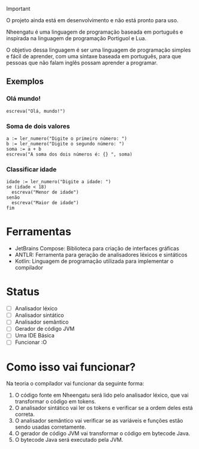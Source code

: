 > [!IMPORTANT]  
> O projeto ainda está em desenvolvimento e não está pronto para uso.

Nheengatu é uma linguagem de programação baseada em português e inspirada na linguagem de programação Portiguol e Lua.

O objetivo dessa linguagem é ser uma linguagem de programação simples e fácil de aprender, com uma sintaxe baseada em português, para que pessoas que não falam inglês possam aprender a programar.

## Exemplos

### Olá mundo!
```nheengatu
escreva("Olá, mundo!")
```

### Soma de dois valores

```nheengatu
a := ler_numero("Digite o primeiro número: ")
b := ler_numero("Digite o segundo número: ")
soma := a + b
escreva("A soma dos dois números é: {} ", soma)
```


### Classificar idade
 ```nheengatu
idade := ler_numero("Digite a idade: ") 
se (idade < 18)
   escreva("Menor de idade")
senão 
   escreva("Maior de idade")
fim
 ```

# Ferramentas
- JetBrains Compose: Biblioteca para criação de interfaces gráficas
- ANTLR: Ferramenta para geração de analisadores léxicos e sintáticos
- Kotlin: Linguagem de programação utilizada para implementar o compilador

# Status
- [ ] Analisador léxico
- [ ] Analisador sintático
- [ ] Analisador semântico
- [ ] Gerador de código JVM
- [ ] Uma IDE Básica
- [ ] Funcionar :O

# Como isso vai funcionar?
Na teoria o compilador vai funcionar da seguinte forma:
1. O código fonte em Nheengatu será lido pelo analisador léxico, que vai transformar o código em tokens.
2. O analisador sintático vai ler os tokens e verificar se a ordem deles está correta.
3. O analisador semântico vai verificar se as variáveis e funções estão sendo usadas corretamente.
4. O gerador de código JVM vai transformar o código em bytecode Java.
5. O bytecode Java será executado pela JVM.